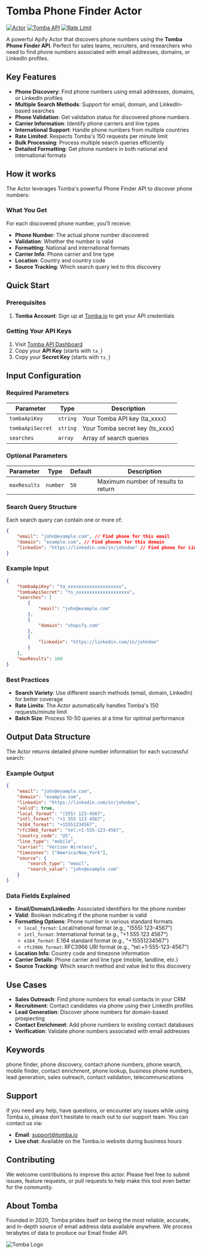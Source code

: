 # Tomba Phone Finder Actor

[![Actor](https://img.shields.io/badge/Apify-Actor-blue)](https://apify.com/actors)
[![Tomba API](https://img.shields.io/badge/Tomba-API-green)](https://tomba.io)
[![Rate Limit](https://img.shields.io/badge/Rate%20Limit-150%2Fmin-orange)](https://tomba.io/api)

A powerful Apify Actor that discovers phone numbers using the **Tomba Phone Finder API**. Perfect for sales teams, recruiters, and researchers who need to find phone numbers associated with email addresses, domains, or LinkedIn profiles.

## Key Features

- **Phone Discovery**: Find phone numbers using email addresses, domains, or LinkedIn profiles
- **Multiple Search Methods**: Support for email, domain, and LinkedIn-based searches
- **Phone Validation**: Get validation status for discovered phone numbers
- **Carrier Information**: Identify phone carriers and line types
- **International Support**: Handle phone numbers from multiple countries
- **Rate Limited**: Respects Tomba's 150 requests per minute limit
- **Bulk Processing**: Process multiple search queries efficiently
- **Detailed Formatting**: Get phone numbers in both national and international formats

## How it works

The Actor leverages Tomba's powerful Phone Finder API to discover phone numbers:

### What You Get

For each discovered phone number, you'll receive:

- **Phone Number**: The actual phone number discovered
- **Validation**: Whether the number is valid
- **Formatting**: National and international formats
- **Carrier Info**: Phone carrier and line type
- **Location**: Country and country code
- **Source Tracking**: Which search query led to this discovery

## Quick Start

### Prerequisites

1. **Tomba Account**: Sign up at [Tomba.io](https://app.tomba.io/api) to get your API credentials

### Getting Your API Keys

1. Visit [Tomba API Dashboard](https://app.tomba.io/api)
2. Copy your **API Key** (starts with `ta_`)
3. Copy your **Secret Key** (starts with `ts_`)

## Input Configuration

### Required Parameters

| Parameter        | Type     | Description                     |
| ---------------- | -------- | ------------------------------- |
| `tombaApiKey`    | `string` | Your Tomba API key (ta_xxxx)    |
| `tombaApiSecret` | `string` | Your Tomba secret key (ts_xxxx) |
| `searches`       | `array`  | Array of search queries         |

### Optional Parameters

| Parameter    | Type     | Default | Description                         |
| ------------ | -------- | ------- | ----------------------------------- |
| `maxResults` | `number` | `50`    | Maximum number of results to return |

### Search Query Structure

Each search query can contain one or more of:

```json
{
    "email": "john@example.com", // Find phone for this email
    "domain": "example.com", // Find phones for this domain
    "linkedin": "https://linkedin.com/in/johndoe" // Find phone for LinkedIn profile
}
```

### Example Input

```json
{
    "tombaApiKey": "ta_xxxxxxxxxxxxxxxxxxxx",
    "tombaApiSecret": "ts_xxxxxxxxxxxxxxxxxxxx",
    "searches": [
        {
            "email": "john@example.com"
        },
        {
            "domain": "shopify.com"
        },
        {
            "linkedin": "https://linkedin.com/in/johndoe"
        }
    ],
    "maxResults": 100
}
```

### Best Practices

- **Search Variety**: Use different search methods (email, domain, LinkedIn) for better coverage
- **Rate Limits**: The Actor automatically handles Tomba's 150 requests/minute limit
- **Batch Size**: Process 10-50 queries at a time for optimal performance

## Output Data Structure

The Actor returns detailed phone number information for each successful search:

### Example Output

```json
{
    "email": "john@example.com",
    "domain": "example.com",
    "linkedin": "https://linkedin.com/in/johndoe",
    "valid": true,
    "local_format": "(555) 123-4567",
    "intl_format": "+1 555 123 4567",
    "e164_format": "+15551234567",
    "rfc3966_format": "tel:+1-555-123-4567",
    "country_code": "US",
    "line_type": "mobile",
    "carrier": "Verizon Wireless",
    "timezones": ["America/New_York"],
    "source": {
        "search_type": "email",
        "search_value": "john@example.com"
    }
}
```

### Data Fields Explained

- **Email/Domain/LinkedIn**: Associated identifiers for the phone number
- **Valid**: Boolean indicating if the phone number is valid
- **Formatting Options**: Phone number in various standard formats
    - `local_format`: Local/national format (e.g., "(555) 123-4567")
    - `intl_format`: International format (e.g., "+1 555 123 4567")
    - `e164_format`: E.164 standard format (e.g., "+15551234567")
    - `rfc3966_format`: RFC3966 URI format (e.g., "tel:+1-555-123-4567")
- **Location Info**: Country code and timezone information
- **Carrier Details**: Phone carrier and line type (mobile, landline, etc.)
- **Source Tracking**: Which search method and value led to this discovery

## Use Cases

- **Sales Outreach**: Find phone numbers for email contacts in your CRM
- **Recruitment**: Contact candidates via phone using their LinkedIn profiles
- **Lead Generation**: Discover phone numbers for domain-based prospecting
- **Contact Enrichment**: Add phone numbers to existing contact databases
- **Verification**: Validate phone numbers associated with email addresses

## Keywords

phone finder, phone discovery, contact phone numbers, phone search, mobile finder, contact enrichment, phone lookup, business phone numbers, lead generation, sales outreach, contact validation, telecommunications

## Support

If you need any help, have questions, or encounter any issues while using Tomba.io, please don't hesitate to reach out to our support team. You can contact us via:

- **Email**: support@tomba.io
- **Live chat**: Available on the Tomba.io website during business hours

## Contributing

We welcome contributions to improve this actor. Please feel free to submit issues, feature requests, or pull requests to help make this tool even better for the community.

## About Tomba

Founded in 2020, Tomba prides itself on being the most reliable, accurate, and in-depth source of email address data available anywhere. We process terabytes of data to produce our Email finder API.

![Tomba Logo](https://tomba.io/logo.png)
